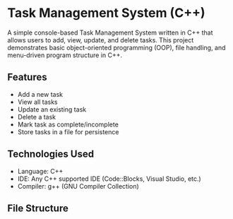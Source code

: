 # Task Management System (C++)

A simple console-based Task Management System written in C++ that allows users to add, view, update, and delete tasks. This project demonstrates basic object-oriented programming (OOP), file handling, and menu-driven program structure in C++.

## Features

- Add a new task
- View all tasks
- Update an existing task
- Delete a task
- Mark task as complete/incomplete
- Store tasks in a file for persistence

## Technologies Used

- Language: C++
- IDE: Any C++ supported IDE (Code::Blocks, Visual Studio, etc.)
- Compiler: g++ (GNU Compiler Collection)

## File Structure
